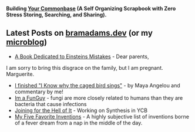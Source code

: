 **Building [Your Commonbase](https://yourcommonbase.com/) (A Self Organizing Scrapbook with Zero Stress Storing, Searching, and Sharing).**

## Latest Posts on [bramadams.dev](https://www.bramadams.dev/) (or my [microblog](https://bramses.micro.blog/))

<!--START_SECTION:feed-->
* [A Book Dedicated to Einsteins Mistakes](https:&#x2F;&#x2F;www.bramadams.dev&#x2F;a-book-dedicated-to-einsteins-mistakes&#x2F;) - Dear parents,

I am sorry to bring this disgrace on the family, but I am pregnant. Marguerite.
* [I finished &quot;I Know why the caged bird sings&quot;](https:&#x2F;&#x2F;www.bramadams.dev&#x2F;i-finished-i-know-why-the-caged-bird-sings&#x2F;) - by Maya Angelou and commentary by me!
* [Im a FunGuy](https:&#x2F;&#x2F;www.bramadams.dev&#x2F;im-a-funguy&#x2F;) - fungi are more closely related to humans than they are bacteria that cause infections
* [Joining for the Hell of It](https:&#x2F;&#x2F;www.bramadams.dev&#x2F;joining-for-the-hell-of-it&#x2F;) - Working on Synthesis in YCB
* [My Five Favorite Inventions](https:&#x2F;&#x2F;www.bramadams.dev&#x2F;my-five-favorite-inventions&#x2F;) - A highly subjective list of inventions borne of a fever dream from a nap in the middle of the day.
<!--END_SECTION:feed-->
